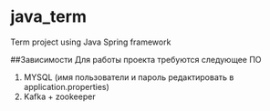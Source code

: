 # java_term

Term project using Java Spring framework

##Зависимости
Для работы проекта требуются следующее ПО
1. MYSQL (имя пользователи и пароль редактировать в application.properties)
2. Kafka + zookeeper
